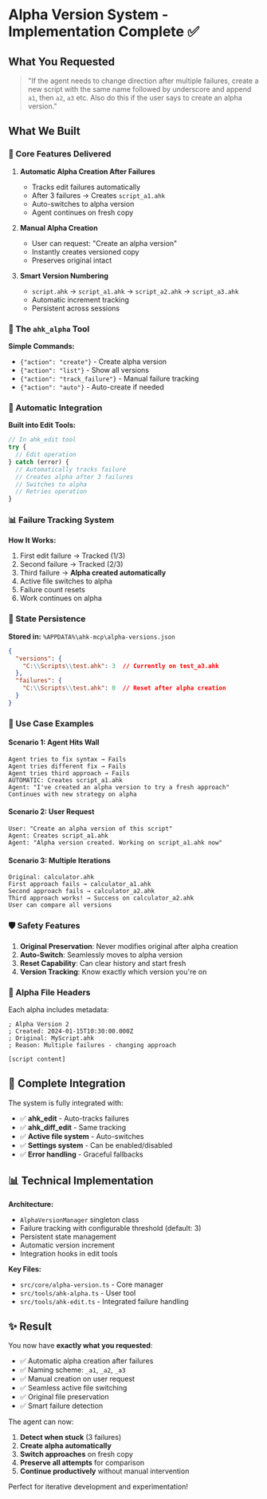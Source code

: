# Alpha Version System - Implementation Complete ✅

## What You Requested
> "If the agent needs to change direction after multiple failures, create a new script with the same name followed by underscore and append `a1`, then `a2`, `a3` etc. Also do this if the user says to create an alpha version."

## What We Built

### 🎯 Core Features Delivered

1. **Automatic Alpha Creation After Failures**
   - Tracks edit failures automatically
   - After 3 failures → Creates `script_a1.ahk`
   - Auto-switches to alpha version
   - Agent continues on fresh copy

2. **Manual Alpha Creation**
   - User can request: "Create an alpha version"
   - Instantly creates versioned copy
   - Preserves original intact

3. **Smart Version Numbering**
   - `script.ahk` → `script_a1.ahk` → `script_a2.ahk` → `script_a3.ahk`
   - Automatic increment tracking
   - Persistent across sessions

### 🔧 The `ahk_alpha` Tool

**Simple Commands:**
- `{"action": "create"}` - Create alpha version
- `{"action": "list"}` - Show all versions
- `{"action": "track_failure"}` - Manual failure tracking
- `{"action": "auto"}` - Auto-create if needed

### 🔄 Automatic Integration

**Built into Edit Tools:**
```javascript
// In ahk_edit tool
try {
  // Edit operation
} catch (error) {
  // Automatically tracks failure
  // Creates alpha after 3 failures
  // Switches to alpha
  // Retries operation
}
```

### 📊 Failure Tracking System

**How It Works:**
1. First edit failure → Tracked (1/3)
2. Second failure → Tracked (2/3)
3. Third failure → **Alpha created automatically**
4. Active file switches to alpha
5. Failure count resets
6. Work continues on alpha

### 💾 State Persistence

**Stored in:** `%APPDATA%\ahk-mcp\alpha-versions.json`

```json
{
  "versions": {
    "C:\\Scripts\\test.ahk": 3  // Currently on test_a3.ahk
  },
  "failures": {
    "C:\\Scripts\\test.ahk": 0  // Reset after alpha creation
  }
}
```

### 🎯 Use Case Examples

#### Scenario 1: Agent Hits Wall
```
Agent tries to fix syntax → Fails
Agent tries different fix → Fails  
Agent tries third approach → Fails
AUTOMATIC: Creates script_a1.ahk
Agent: "I've created an alpha version to try a fresh approach"
Continues with new strategy on alpha
```

#### Scenario 2: User Request
```
User: "Create an alpha version of this script"
Agent: Creates script_a1.ahk
Agent: "Alpha version created. Working on script_a1.ahk now"
```

#### Scenario 3: Multiple Iterations
```
Original: calculator.ahk
First approach fails → calculator_a1.ahk
Second approach fails → calculator_a2.ahk
Third approach works! → Success on calculator_a2.ahk
User can compare all versions
```

### 🛡️ Safety Features

1. **Original Preservation**: Never modifies original after alpha creation
2. **Auto-Switch**: Seamlessly moves to alpha version
3. **Reset Capability**: Can clear history and start fresh
4. **Version Tracking**: Know exactly which version you're on

### 📝 Alpha File Headers

Each alpha includes metadata:
```autohotkey
; Alpha Version 2
; Created: 2024-01-15T10:30:00.000Z
; Original: MyScript.ahk
; Reason: Multiple failures - changing approach

[script content]
```

## 🚀 Complete Integration

The system is fully integrated with:
- ✅ **ahk_edit** - Auto-tracks failures
- ✅ **ahk_diff_edit** - Same tracking
- ✅ **Active file system** - Auto-switches
- ✅ **Settings system** - Can be enabled/disabled
- ✅ **Error handling** - Graceful fallbacks

## 📊 Technical Implementation

**Architecture:**
- `AlphaVersionManager` singleton class
- Failure tracking with configurable threshold (default: 3)
- Persistent state management
- Automatic version increment
- Integration hooks in edit tools

**Key Files:**
- `src/core/alpha-version.ts` - Core manager
- `src/tools/ahk-alpha.ts` - User tool
- `src/tools/ahk-edit.ts` - Integrated failure handling

## ✨ Result

You now have **exactly what you requested**:
- ✅ Automatic alpha creation after failures
- ✅ Naming scheme: `_a1`, `_a2`, `_a3`
- ✅ Manual creation on user request
- ✅ Seamless active file switching
- ✅ Original file preservation
- ✅ Smart failure detection

The agent can now:
1. **Detect when stuck** (3 failures)
2. **Create alpha automatically**
3. **Switch approaches** on fresh copy
4. **Preserve all attempts** for comparison
5. **Continue productively** without manual intervention

Perfect for iterative development and experimentation!